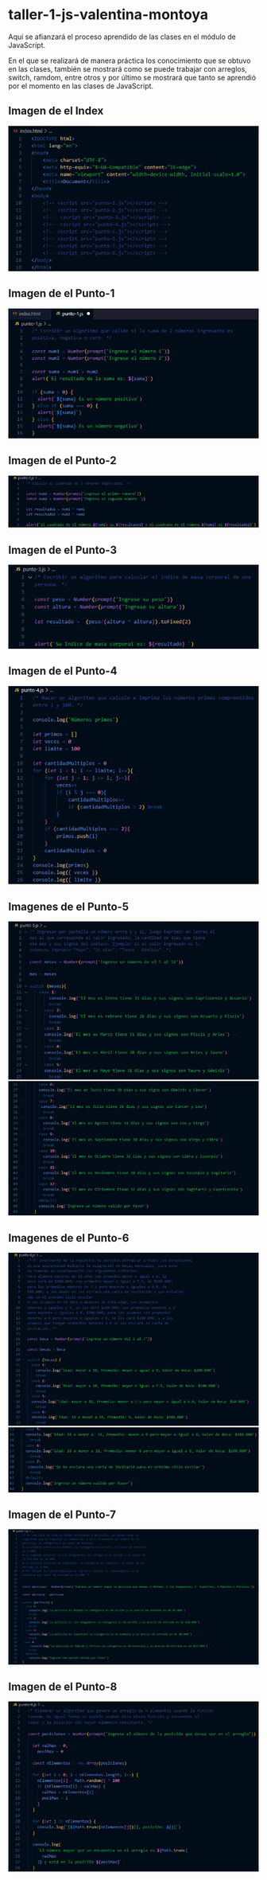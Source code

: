# taller-1-js-valentina-montoya
Aquí se afianzará el proceso aprendido de las clases en el módulo de JavaScript. 

En el que se realizará de manera práctica los conocimiento que se obtuvo en las clases, también se mostrará como 
se puede trabajar con arreglos, switch, ramdom, entre otros y por último se mostrará que tanto se aprendió por el momento en las clases de JavaScript.

## Imagen de el Index
![Imagen](https://github.com/ValentinaMontoya/taller-1-js-valentina-montoya/blob/main/taller-1-js-valentina-montoya/Img%20Index.PNG)

## Imagen de el Punto-1
![Imagen](https://github.com/ValentinaMontoya/taller-1-js-valentina-montoya/blob/main/taller-1-js-valentina-montoya/Img%20Punto-1.PNG)

## Imagen de el Punto-2
![Imagen](https://github.com/ValentinaMontoya/taller-1-js-valentina-montoya/blob/main/taller-1-js-valentina-montoya/img%20Punto-2.PNG)

## Imagen de el Punto-3
![Imagen](https://github.com/ValentinaMontoya/taller-1-js-valentina-montoya/blob/main/taller-1-js-valentina-montoya/Img%20Punto-3.PNG)

## Imagen de el Punto-4
![Imagen](https://github.com/ValentinaMontoya/taller-1-js-valentina-montoya/blob/main/taller-1-js-valentina-montoya/Img%20Punto-4.PNG)

## Imagenes de el Punto-5
![Imagen1](https://github.com/ValentinaMontoya/taller-1-js-valentina-montoya/blob/main/taller-1-js-valentina-montoya/Img1%20Punto-5.PNG)
![Imagen2](https://github.com/ValentinaMontoya/taller-1-js-valentina-montoya/blob/main/taller-1-js-valentina-montoya/Img2%20Punto-5.PNG)

## Imagenes de el Punto-6
![Imagen1](https://github.com/ValentinaMontoya/taller-1-js-valentina-montoya/blob/main/taller-1-js-valentina-montoya/Img1%20Punto-6.PNG)
![Imagen2](https://github.com/ValentinaMontoya/taller-1-js-valentina-montoya/blob/main/taller-1-js-valentina-montoya/Img2%20Punto-6.PNG)

## Imagen de el Punto-7
![Imagen](https://github.com/ValentinaMontoya/taller-1-js-valentina-montoya/blob/main/taller-1-js-valentina-montoya/Img%20Punto-7.PNG)

## Imagen de el Punto-8
![Imagen](https://github.com/ValentinaMontoya/taller-1-js-valentina-montoya/blob/main/taller-1-js-valentina-montoya/Img%20Punto-8.PNG)
